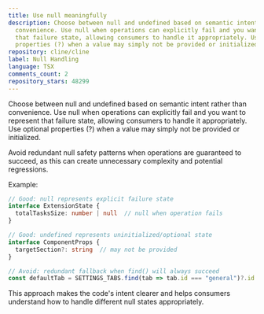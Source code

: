 ```yaml
---
title: Use null meaningfully
description: Choose between null and undefined based on semantic intent rather than
  convenience. Use null when operations can explicitly fail and you want to represent
  that failure state, allowing consumers to handle it appropriately. Use optional
  properties (?) when a value may simply not be provided or initialized.
repository: cline/cline
label: Null Handling
language: TSX
comments_count: 2
repository_stars: 48299
---
```


Choose between null and undefined based on semantic intent rather than convenience. Use null when operations can explicitly fail and you want to represent that failure state, allowing consumers to handle it appropriately. Use optional properties (?) when a value may simply not be provided or initialized.

Avoid redundant null safety patterns when operations are guaranteed to succeed, as this can create unnecessary complexity and potential regressions.

Example:
```ts
// Good: null represents explicit failure state
interface ExtensionState {
  totalTasksSize: number | null  // null when operation fails
}

// Good: undefined represents uninitialized/optional state  
interface ComponentProps {
  targetSection?: string  // may not be provided
}

// Avoid: redundant fallback when find() will always succeed
const defaultTab = SETTINGS_TABS.find(tab => tab.id === "general")?.id ?? SETTINGS_TABS[0].id
```

This approach makes the code's intent clearer and helps consumers understand how to handle different null states appropriately.